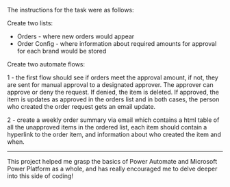 The instructions for the task were as follows:

Create two lists:
 - Orders - where new orders would appear
 - Order Config - where information about required amounts for approval for each brand would be stored

Create two automate flows:

1 - the first flow should see if orders meet the approval amount, if not, they are sent for manual approval to a designated approver. The approver 
can approve or deny the request. If denied, the item is deleted. If approved, the item is updates as approved in the orders list and in both cases,
the person who created the order request gets an email update.

2 - create a weekly order summary via email which contains a html table of all the unapproved items in the ordered list, each item should contain
a hyperlink to the order item, and information about who created the item and when.

---

This project helped me grasp the basics of Power Automate and Microsoft Power Platform as a whole, and has really encouraged me to delve deeper into
this side of coding!

